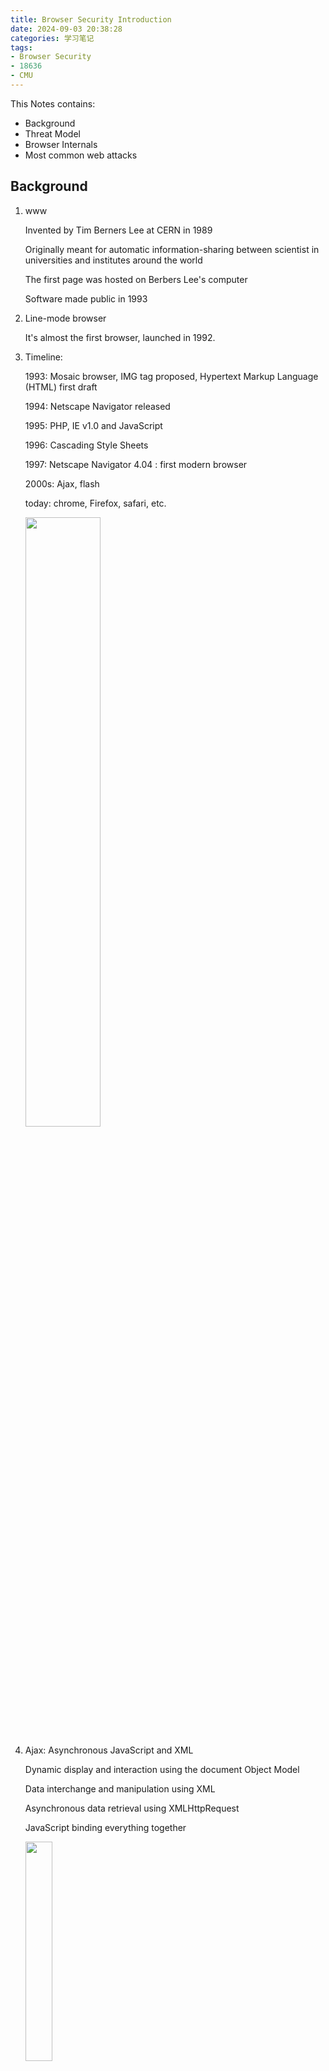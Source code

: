 ```yaml
---
title: Browser Security Introduction
date: 2024-09-03 20:38:28
categories: 学习笔记
tags: 
- Browser Security
- 18636
- CMU
---
```


This Notes contains: 

- Background
- Threat Model
- Browser Internals
- Most common web attacks

<!-- more -->
<!-- toc -->

## Background

1. www

   Invented by Tim Berners Lee at CERN in 1989

   Originally meant for automatic information-sharing between scientist in universities and institutes around the world

   The first page was hosted on Berbers Lee's computer

   Software made public in 1993

2. Line-mode browser

   It's almost the first browser, launched in 1992.

3. Timeline: 

   1993:  Mosaic browser, IMG tag proposed, Hypertext Markup Language (HTML) first draft

   1994: Netscape Navigator released

   1995: PHP, IE v1.0 and JavaScript

   1996: Cascading Style Sheets

   1997: Netscape Navigator 4.04 : first modern browser

   2000s: Ajax, flash

   today: chrome, Firefox, safari, etc.

   <img src="2.JPG" width="50%" height="50%">

4. Ajax: Asynchronous JavaScript and XML

   Dynamic display and interaction using the document Object Model

   Data interchange and manipulation using XML

   Asynchronous data retrieval using XMLHttpRequest

   JavaScript binding everything together

	<img src="1.JPG" width="30%" height="30%">

5. Browser is executing unknown code from any website, which can cause issue about integrity, confidentiality and privacy.
   1. Compromise your machine or install a malware rootkit
   2. Steal passwords or read your information
   3. track user browsing behavior

## Feature vs security

Arm race between adding  new features and ensuring security

Cool new features are introduced and adopted before fully tested

New features: 
 	1. widen the attack surface 
 	2. may interact badly with existing protection mechanisms

## Threat Model

### Network attacker

Sit between Alice and Bob

Eavesdrop

**Intercept, Alter and Inject** messages

<img src="3.JPG" width="50%" height="50%">

> Typically. Encryption is the way to protect the information in this threat model. Without the key, even the attacker get the package sent in network, he can't read or change it.  
>
> That's what HTTPS did.

### Web attacker

Own a website

Talks to Alice directly at the same time Alice is talking to Bob

It can do anything an web application can do.

<img src="4.JPG" width="50%" height="50%">

### 3rd party attacker

Attacker is affiliate of Bob

Serve content on Bob's page, such as Ads, google analytics, social media widget

<img src="5.JPG" width="50%" height="50%">

### Extension attacker

Browser extension have special APIs to modify browser functionalities

E.g, can inject script into the page, alter header information, etc.

<img src="6.JPG" width="50%" height="50%">

### Comparing threat models

Network attacker is typically stringer than web attacker over HTTP (Situation changes with HTTPS). 

3rd Party attacker can be deceptive, it's hard to distinguish 1st party vs 3rd party content. 

Extension attacker is stronger than 3rd party attacker because the browser extension exposed to some APIs which is more powerful than what webpage can do.

## Browser Internals

The Main functionalities for a browser are :

1. Request recourses
- Based on Uniform Resource Identifier (URI)
- Either on address bar or from a page

2. Present resources
- HTML, CSS, JavaScript, JPEG, GIF, PNG, PDF, Videos, ...
- MIME type tells browser how to interpret data

3. Interact with the server
- Post forms
- Set/send cookies

4. Managing states
- Bookmarks, History, Password , send cookies

### High-level structure

**The user interface**

​	address bar, back/forward button, bookmarking menu...

**The rendering engine**

​	parses HTML and CSS and displays the parsed content on the screen

**Networking**

​	data request and transfer: http, https

**JavaScript interpreter**

​	parse and execute JavaScript code

**Data storage**

​	Cookies, LocalStorge, FileSystem...

**The browser engine**

​	marshals actions between the UI  and the rendering engine

### Chromium

<img src="7.JPG" width="60%" height="60%">

For every tab, there is a isolate renderer process to prevent any malware.

In every renderer process, it has its own JavaScript engine (V8) which means the code from different page are running in isolate environment which relies on different process in OS level . 

### Rendering

<img src="8.JPG" width="60%" height="60%">

1. Process HTML markup and build the DOM tree
2. Process CSS markup and build the CSSOM tree
3. Combine the DOM and CSSOM into a render tree
4. Run layout on the render tree to compute geometry of each node
5. Paint the individual nodes to the screen

### Event processing

**Events**: onclick, focus,...

**Event Handlers**: Code that run when events are fired E.g. onclick, onfocus, onblur, onketdown...

**Event Loop**:

​	Events are processed one at a time.

​	A single thread for the main event loop, Concurrent worker threads cannot have UI events.

**Event Order**:  Capture and Bubble

#### DOM Event Dispatch Phase

Example: html, body, button all have onclick event handlers. In which order are these handlers fired? 

<img src="9.JPG" width="30%" height="30%">

1. **Capture**

Propagate the event from top down

***html, body***

2. **Target**

The innermost element that trigger the event

***button***

3. **Bubble**

Propagate the event from bottom up

***body, html***

## Most common web attacks: XSS and CSRF
### XSS

Cross Site Scripting

Attacker owns www.attacker.com

Victim goes to www.goodsitecom/...

Script crafted by attacker is executed by the browser

Scripts now is considered to have the privilege of goodsites.com and send data to attacker www.attcker.com

Different types of XSS differs in how the scripts are generated: **Stored**, **Reflected**, **Dom-based**

Reflected XSS: 

<img src="10.JPG" width="50%" height="50%">

### CSRF

Cross-site request forgery

Attacker owns attacker.com

Attacker tricks user to browse attack.com

Browser sends request to bank.com when rendering the page served by attcker.com, such as \<img src="https://bank.com/...">

Browser is called the ***confused deputy***
